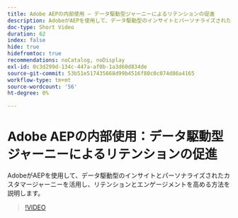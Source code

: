 ```yaml
---
title: Adobe AEPの内部使用 – データ駆動型ジャーニーによるリテンションの促進
description: AdobeがAEPを使用して、データ駆動型のインサイトとパーソナライズされたカスタマージャーニーを活用し、リテンションとエンゲージメントを高める方法を説明します。
doc-type: Short Video
duration: 62
index: false
hide: true
hidefromtoc: true
recommendations: noCatalog, noDisplay
exl-id: 0c3d299d-134c-447a-af0b-1a3d60d834de
source-git-commit: 53b51e517435668d99b4516f80c0c074d06a4165
workflow-type: tm+mt
source-wordcount: '56'
ht-degree: 0%

---
```


# Adobe AEPの内部使用：データ駆動型ジャーニーによるリテンションの促進

AdobeがAEPを使用して、データ駆動型のインサイトとパーソナライズされたカスタマージャーニーを活用し、リテンションとエンゲージメントを高める方法を説明します。

<!-- 62_S655_3442541_61_adobes-internal-use-of-aep-driving-retention-with-datadriven-journeys -->
>[!VIDEO](https://video.tv.adobe.com/v/3458264/?learn=on&enablevpops=true)
